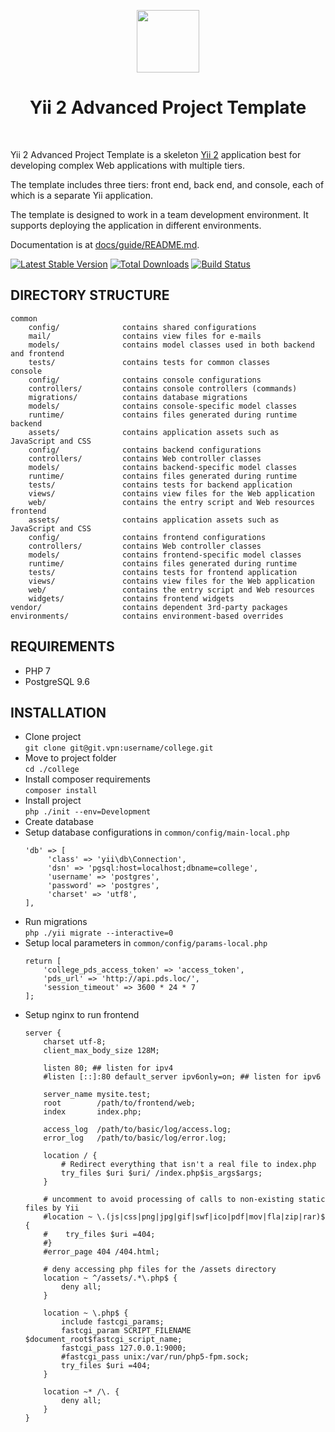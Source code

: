 <p align="center">
    <a href="https://github.com/yiisoft" target="_blank">
        <img src="https://avatars0.githubusercontent.com/u/993323" height="100px">
    </a>
    <h1 align="center">Yii 2 Advanced Project Template</h1>
    <br>
</p>

Yii 2 Advanced Project Template is a skeleton [Yii 2](http://www.yiiframework.com/) application best for
developing complex Web applications with multiple tiers.

The template includes three tiers: front end, back end, and console, each of which
is a separate Yii application.

The template is designed to work in a team development environment. It supports
deploying the application in different environments.

Documentation is at [docs/guide/README.md](docs/guide/README.md).

[![Latest Stable Version](https://img.shields.io/packagist/v/yiisoft/yii2-app-advanced.svg)](https://packagist.org/packages/yiisoft/yii2-app-advanced)
[![Total Downloads](https://img.shields.io/packagist/dt/yiisoft/yii2-app-advanced.svg)](https://packagist.org/packages/yiisoft/yii2-app-advanced)
[![Build Status](https://travis-ci.org/yiisoft/yii2-app-advanced.svg?branch=master)](https://travis-ci.org/yiisoft/yii2-app-advanced)

DIRECTORY STRUCTURE
-------------------

```
common
    config/              contains shared configurations
    mail/                contains view files for e-mails
    models/              contains model classes used in both backend and frontend
    tests/               contains tests for common classes    
console
    config/              contains console configurations
    controllers/         contains console controllers (commands)
    migrations/          contains database migrations
    models/              contains console-specific model classes
    runtime/             contains files generated during runtime
backend
    assets/              contains application assets such as JavaScript and CSS
    config/              contains backend configurations
    controllers/         contains Web controller classes
    models/              contains backend-specific model classes
    runtime/             contains files generated during runtime
    tests/               contains tests for backend application    
    views/               contains view files for the Web application
    web/                 contains the entry script and Web resources
frontend
    assets/              contains application assets such as JavaScript and CSS
    config/              contains frontend configurations
    controllers/         contains Web controller classes
    models/              contains frontend-specific model classes
    runtime/             contains files generated during runtime
    tests/               contains tests for frontend application
    views/               contains view files for the Web application
    web/                 contains the entry script and Web resources
    widgets/             contains frontend widgets
vendor/                  contains dependent 3rd-party packages
environments/            contains environment-based overrides
```

REQUIREMENTS
------------

* PHP 7
* PostgreSQL 9.6

INSTALLATION
------------

* Clone project <br/>
    `git clone git@git.vpn:username/college.git`
* Move to project folder <br/>
    `cd ./college`
* Install composer requirements <br/>
    `composer install`
* Install project <br/>
    `php ./init --env=Development`
* Create database
* Setup database configurations in `common/config/main-local.php`
    ```
    'db' => [
         'class' => 'yii\db\Connection',
         'dsn' => 'pgsql:host=localhost;dbname=college',
         'username' => 'postgres',
         'password' => 'postgres',
         'charset' => 'utf8',
    ],
    ```
* Run migrations <br/>
    `php ./yii migrate --interactive=0`
* Setup local parameters in `common/config/params-local.php`
    ```
    return [
        'college_pds_access_token' => 'access_token',
        'pds_url' => 'http://api.pds.loc/',
        'session_timeout' => 3600 * 24 * 7
    ];
    ```
* Setup nginx to run frontend
    ```
    server {
        charset utf-8;
        client_max_body_size 128M;
    
        listen 80; ## listen for ipv4
        #listen [::]:80 default_server ipv6only=on; ## listen for ipv6
    
        server_name mysite.test;
        root        /path/to/frontend/web;
        index       index.php;
    
        access_log  /path/to/basic/log/access.log;
        error_log   /path/to/basic/log/error.log;
    
        location / {
            # Redirect everything that isn't a real file to index.php
            try_files $uri $uri/ /index.php$is_args$args;
        }
    
        # uncomment to avoid processing of calls to non-existing static files by Yii
        #location ~ \.(js|css|png|jpg|gif|swf|ico|pdf|mov|fla|zip|rar)$ {
        #    try_files $uri =404;
        #}
        #error_page 404 /404.html;
    
        # deny accessing php files for the /assets directory
        location ~ ^/assets/.*\.php$ {
            deny all;
        }
    
        location ~ \.php$ {
            include fastcgi_params;
            fastcgi_param SCRIPT_FILENAME $document_root$fastcgi_script_name;
            fastcgi_pass 127.0.0.1:9000;
            #fastcgi_pass unix:/var/run/php5-fpm.sock;
            try_files $uri =404;
        }
    
        location ~* /\. {
            deny all;
        }
    }
    ```
